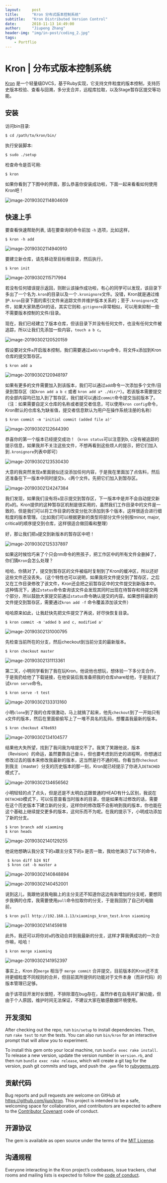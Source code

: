 ```yaml
---
layout:     post
title:      "Kron 分布式版本控制系统"
subtitle:   "Kron Distributed Version Control"
date:       2018-11-13 14:49:00
author:     "Jiupeng Zhang"
header-img: "img/in-post/coding_2.jpg"
tags:
    - Portflio
---
```


# Kron | 分布式版本控制系统

[Kron](https://github.com/jiup/kron) 是一个轻量级DVCS，基于Ruby实现，它支持文件粒度的版本控制，支持历史版本校验、查看与回溯，多分支合并，远程库拉取，以及Stage暂存区提交等功能。





## 安装

访问bin目录:

```shell
$ cd /path/to/kron/bin/
```

执行安装脚本:

```shell
$ sudo ./setup
```

检查命令是否可用:

```shell
$ kron
```

如果你看到了下图中的界面，那么恭喜你安装成功啦，下面一起来看看如何使用Kron吧！

![image-20190302114804609](https://github.com/jiup/jiup.github.io/raw/master/img/in-post/image-20190302114804609.png)






## 快速上手

要查看快速帮助列表, 请在要查询的命令前加 `-h` 选项，比如这样，

```shell
$ kron -h add
```

![image-20190302114940910](https://github.com/jiup/jiup.github.io/raw/master/img/in-post/image-20190302114940910.png)


要建立新仓库，请先移动至目标根目录，然后执行，

```shell
$ kron init
```

![image-20190302115717994](https://github.com/jiup/jiup.github.io/raw/master/img/in-post/image-20190302115717994.png)

若没有任何错误提示返回，则默认该操作成功啦，有心的同学可以发现，该目录下多出了一个名为`.kron`的目录以及一个`.kronignore`文件。没错，Kron就是通过维护`.kron`目录下面的索引文件来追踪文件并维护版本关系的；至于`.kronignore`文件，如果大家熟悉Git的话，其实它则和`.gitignore`非常相似，可以用来抑制一些不需要版本控制的文件/目录。

现在，我们已经建立了版本仓库，但该目录下并没有任何文件，也没有任何文件被追踪，所以让我们先添加一些内容，`touch a b c`。

![image-20190302120520159](https://github.com/jiup/jiup.github.io/raw/master/img/in-post/image-20190302120520159.png)



假设要对文件`a`开启版本控制，我们需要通过`add/stage`命令，将文件`a`添加到Kron仓库的提交暂存区。

```shell
$ kron add a
```

![image-20190302120948197](https://github.com/jiup/jiup.github.io/raw/master/img/in-post/image-20190302120948197.png)

如果有更多的文件需要加入到该版本，我们可以通过`add`命令一次添加多个文件/目录到暂存区（如`kron add a b c` 或者 `kron add a* ./dir/*`）。若该版本需要提交的全部内容均已加入到了暂存区，我们就可以通过`commit`命令提交当前版本了。（注：如果需要自定义仓库的名称或者提交者信息，可以使用`kron config`命令，Kron默认的仓库名为缺省值，提交者信息默认为用户在操作系统注册的名称）



```shell
$ kron commit -m 'initial commit (added file a)'
```

![image-20190302122644390](https://github.com/jiup/jiup.github.io/raw/master/img/in-post/image-20190302122644390.png)

恭喜你的第一个版本已经提交成功！（`kron status`可以注意到b, c没有被追踪的提示信息，如果我并不关注这些文件，不想再看到这些烦人的提示，把它们加入到`.kronignore`列表中即可）

![image-20190302123530430](https://github.com/jiup/jiup.github.io/raw/master/img/in-post/image-20190302123530430.png)

大意的我突然发现a里面貌似还没添加任何内容，于是我在里面加了点佐料，然后还准备在下一版本中同时提交`b`，`c`两个文件。先把它们加入到暂存区。

![image-20190302124247384](https://github.com/jiup/jiup.github.io/raw/master/img/in-post/image-20190302124247384.png)

我们发现，如果我们没有将`a`显示提交到暂存区，下一版本中是并不会自动提交新的`a`的。Kron提供的这种暂存区机制是很实用的，虽然我们工作目录中的文件是一致的，但是我们可以将工作目录的改变分批次添加到多个版本，这样很适合进行细粒度的版本管理。（比如我们可以根据更新的类型将部分文件分别按minor, major, critical的顺序提交到仓库，这样很适合做回看和整理）

好，那让我们把`a`提交到新版本的暂存区中吧！

![image-20190302125337897](https://github.com/jiup/jiup.github.io/raw/master/img/in-post/image-20190302125337897.png)

如果这时候恰巧来了个只会rm命令的熊孩子，把工作区中的所有文件全删掉了，你们猜`Kron`会怎么处理？

哈哈，你猜对了，提交到暂存区的文件被临时复制到了Kron的缓冲区，所以还好这些文件还没丢失。（这个特性也可以说明，如果我将文件提交到了暂存区，之后又在工作目录修改了该文件，Kron还会把之前暂存区中的文件提交到新版本中。这种情况下，通过`status`命令查询该文件会发现其同时出现在待暂存和待提交两个部分，所以鼓励大家提交前通过`status`命令确认提交的内容。如果想将最新的文件提交到暂存区，需要通过`kron add -f` 命令覆盖添加该文件）



哈哈原来如此，让我赶快先把文件提交了再说，好尽快恢复目录。

```shell
$ kron commit -m 'added b and c, modified a'
```

![image-20190302131000795](https://github.com/jiup/jiup.github.io/raw/master/img/in-post/image-20190302131000795.png)



先检查当前所在的分支，然后checkout到当前分支的最新版本。

```shell
$ kron checkout master
```

![image-20190302131113361](https://github.com/jiup/jiup.github.io/raw/master/img/in-post/image-20190302131113361.png)



第二天，小明同学看到了我在玩Kron，他说他也想玩，想体验一下多分支合作，于是我扔给他了下载链接，在他安装后我准备把我的仓库share给他，于是我试了试`kron serve`命令。

```shell
$ kron serve -t test
```

![image-20190302133313160](https://github.com/jiup/jiup.github.io/raw/master/img/in-post/image-20190302133313160.png)

小明`clone`到了我的仓库很激动，马上就搞了起来，他先`checkout`到了一开始只有`a`文件的版本，然后在里面偷偷写上了一堆不具名的乱码，想覆盖我最新的版本。



```shell
$ kron checkout 478e693
```

![image-20190302134104577](https://github.com/jiup/jiup.github.io/raw/master/img/in-post/image-20190302134104577.png)

结果他大失所望，找到了我问我为啥提交不了。我笑了笑跟他说，版本（Revision）的命运，虽然要靠自己奋斗，但也要考虑到历史的进程啊，你想通过修改过去的版本来修改我最新的版本，这当然是行不通的啦。你看当你`checkout`到我主（master）分支的历史版本的那一刻，Kron就已经提示了你进入`DETACHED`模式了。

![image-20190302134656562](https://github.com/jiup/jiup.github.io/raw/master/img/in-post/image-20190302134656562.png)

小明轻轻的点了点头，但是还是不太明白这跟普通的HEAD有什么区别，我说在`DETACHED`模式下，可以任意查看当时版本的目录，但是如果有过修改的话，需要在这个历史版本下建立新的分支，这样你的修改既不会影响到我的版本，你也能在这个基础上继续提交更多的版本，这何乐而不为呢。在我的提示下，小明成功添加了新的分支。



```shell
$ kron branch add xiaoming
$ kron heads
```

![image-20190302140129255](https://github.com/jiup/jiup.github.io/raw/master/img/in-post/image-20190302140129255.png)



他说他想确认我分支下的`a`跟主分支下的`a` 是否一致，我给他演示了以下的命令，

```shell
 $ kron diff b24 91f
 $ kron cat -b master a
```

![image-20190302140848894](https://github.com/jiup/jiup.github.io/raw/master/img/in-post/image-20190302140848894.png)

![image-20190302140452001](https://github.com/jiup/jiup.github.io/raw/master/img/in-post/image-20190302140452001.png)



说到这儿，我跟他说我电脑上的主分支还不知道你这边有新增加的分支呢，要想同步我俩的仓库，我需要使用`pull`命令拉取你的分支，于是我回到了自己的电脑前，

```shell
$ kron pull http://192.168.1.13/xiaomings_kron_test.kron xiaoming
```

![image-20190302141459818](https://github.com/jiup/jiup.github.io/raw/master/img/in-post/image-20190302141459818.png)



此外，我还可以将你对`a`的改动合并到我最新的分支，这样才算我俩成功的一次合作嘛，哈哈！

```shell
$ kron merge xiaoming
```

![image-20190302141952397](https://github.com/jiup/jiup.github.io/raw/master/img/in-post/image-20190302141952397.png)



事实上，Kron 的`merge` 相当于 `merge commit` 合并提交，目前版本的Kron还不支持更细粒度不同规则的合并，但目前其所提供的功能对于文件本身（而非代码）的版本管理已足够。

由于该项目开发时长很短，不排除潜在bug存在，虽然作者在自用并扩展功能，但由于个人原因，维护时间无法保证，不建议大家在敏感数据环境使用。





## 开发须知

After checking out the repo, run `bin/setup` to install dependencies. Then, run `rake test` to run the tests. You can also run `bin/kron` for an interactive prompt that will allow you to experiment.

To install this gem onto your local machine, run `bundle exec rake install`. To release a new version, update the version number in `version.rb`, and then run `bundle exec rake release`, which will create a git tag for the version, push git commits and tags, and push the `.gem` file to [rubygems.org](https://rubygems.org).





## 贡献代码

Bug reports and pull requests are welcome on GitHub at https://github.com/jiup/kron. This project is intended to be a safe, welcoming space for collaboration, and contributors are expected to adhere to the [Contributor Covenant](http://contributor-covenant.org) code of conduct.





## 开源协议

The gem is available as open source under the terms of the [MIT License](https://opensource.org/licenses/MIT).





## 沟通规程

Everyone interacting in the Kron project’s codebases, issue trackers, chat rooms and mailing lists is expected to follow the [code of conduct](https://github.com/jiup/kron/blob/master/CODE_OF_CONDUCT.md).